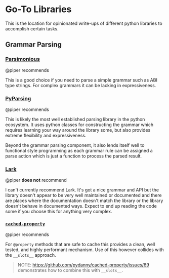 # Go-To Libraries

This is the location for opinionated write-ups of different python libraries to
accomplish certain tasks.


## Grammar Parsing

### [Parsimonious](https://github.com/erikrose/parsimonious)

@piper recommends

This is a good choice if you need to parse a simple grammar such as ABI type
strings.  For complex grammars it can be lacking in expressiveness.


### [PyParsing](https://pyparsing-docs.readthedocs.io/en/latest/)

@piper recommends

This is likely the most well established parsing library in the python
ecosystem.  It uses python classes for constructing the grammar which requires
learning your way around the library some, but also provides extreme
flexibility and expressiveness.

Beyond the grammar parsing component, it also lends itself well to functional
style programming as each grammar rule can be assigned a parse action which is
just a function to process the parsed result.


### [Lark](https://github.com/lark-parser/lark)

@piper **does not** recommend

I can't currently recommend Lark.  It's got a nice grammar and API but the
library doesn't appear to be very well maintained or documented and there are
places where the documentation doesn't match the library or the library doesn't
behave in documented ways.  Expect to end up reading the code some if you
choose this for anything very complex.

### [`cached-property`](https://pypi.org/project/cached-property/)

@piper recommends

For `@property` methods that are safe to cache this provides a clean, well tested, 
and highly performant mechanism.  Use of this however collides with the `__slots__` 
approach.

> NOTE: https://github.com/pydanny/cached-property/issues/69 demonstrates how to combine this with `__slots__`.
